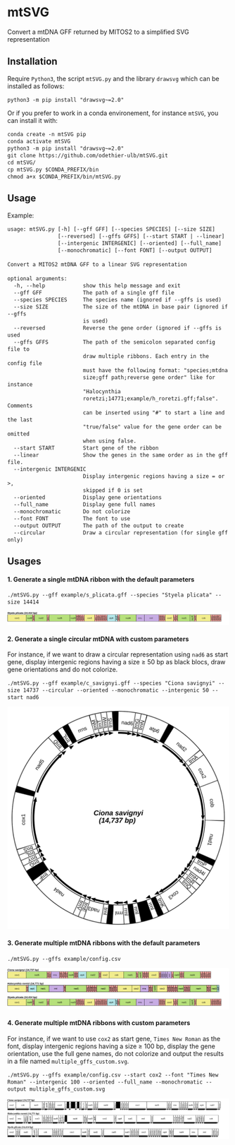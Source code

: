 # mtSVG

Convert a mtDNA GFF returned by MITOS2 to a simplified SVG representation

## Installation

Require `Python3`, the script `mtSVG.py` and the library `drawsvg` which can be installed as follows: 

```
python3 -m pip install "drawsvg~=2.0"
```

Or if you prefer to work in a conda environement, for instance `mtSVG`, you can install it with:

```
conda create -n mtSVG pip
conda activate mtSVG
python3 -m pip install "drawsvg~=2.0"
git clone https://github.com/odethier-ulb/mtSVG.git
cd mtSVG/
cp mtSVG.py $CONDA_PREFIX/bin
chmod a+x $CONDA_PREFIX/bin/mtSVG.py
```

## Usage

Example:
```
usage: mtSVG.py [-h] [--gff GFF] [--species SPECIES] [--size SIZE]
                [--reversed] [--gffs GFFS] [--start START | --linear]
                [--intergenic INTERGENIC] [--oriented] [--full_name]
                [--monochromatic] [--font FONT] [--output OUTPUT]

Convert a MITOS2 mtDNA GFF to a linear SVG representation

optional arguments:
  -h, --help            show this help message and exit
  --gff GFF             The path of a single gff file
  --species SPECIES     The species name (ignored if --gffs is used)
  --size SIZE           The size of the mtDNA in base pair (ignored if --gffs
                        is used)
  --reversed            Reverse the gene order (ignored if --gffs is used
  --gffs GFFS           The path of the semicolon separated config file to
                        draw multiple ribbons. Each entry in the config file
                        must have the following format: "species;mtdna
                        size;gff path;reverse gene order" like for instance
                        "Halocynthia
                        roretzi;14771;example/h_roretzi.gff;false". Comments
                        can be inserted using "#" to start a line and the last
                        "true/false" value for the gene order can be omitted
                        when using false.
  --start START         Start gene of the ribbon
  --linear              Show the genes in the same order as in the gff file.
  --intergenic INTERGENIC
                        Display intergenic regions having a size = or >,
                        skipped if 0 is set
  --oriented            Display gene orientations
  --full_name           Display gene full names
  --monochromatic       Do not colorize
  --font FONT           The font to use
  --output OUTPUT       The path of the output to create
  --circular            Draw a circular representation (for single gff only)
```

## Usages

#### 1. Generate a single mtDNA ribbon with the default parameters

```
./mtSVG.py --gff example/s_plicata.gff --species "Styela plicata" --size 14414
```

![](doc/single_gff_default.svg)

#### 2. Generate a single circular mtDNA with custom parameters

For instance, if we want to draw a circular representation using `nad6` as start gene, display intergenic regions having a size ≥ 50 bp as black blocs, draw gene orientations and do not colorize.

```
./mtSVG.py --gff example/c_savignyi.gff --species "Ciona savignyi" --size 14737 --circular --oriented --monochromatic --intergenic 50 --start nad6
```

![](doc/single_gff_custom.svg)

#### 3. Generate multiple mtDNA ribbons with the default parameters

```
./mtSVG.py --gffs example/config.csv
```

![](doc/multiple_gffs_default.svg)

#### 4. Generate multiple mtDNA ribbons with custom parameters

For instance, if we want to use `cox2` as start gene, `Times New Roman` as the font, 
display intergenic regions having a size ≥ 100 bp, display the gene orientation, use the full gene names,
do not colorize and output the results in a file named `multiple_gffs_custom.svg`.

```
./mtSVG.py --gffs example/config.csv --start cox2 --font "Times New Roman" --intergenic 100 --oriented --full_name --monochromatic --output multiple_gffs_custom.svg
```

![](doc/multiple_gffs_custom.svg)
